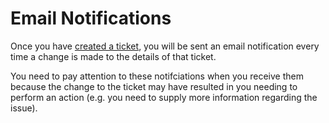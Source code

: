 # Email Notifications

Once you have [created a ticket](/client/ticket/create), you will be sent an email notification every time a change is made to the details of that ticket.

You need to pay attention to these notifciations when you receive them because the change to the ticket may have resulted in you needing to perform an action (e.g. you need to supply more information regarding the issue).
